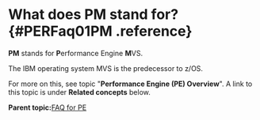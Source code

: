 # What does PM stand for? {#PERFaq01PM .reference}

**PM** stands for **P**erformance Engine **M**VS.

The IBM operating system MVS is the predecessor to z/OS.

For more on this, see topic "**Performance Engine \(PE\) Overview**". A link to this topic is under **Related concepts** below.

**Parent topic:**[FAQ for PE](../html/SARFaqPM.md)

